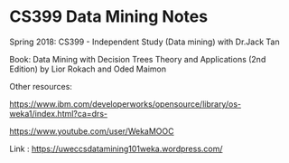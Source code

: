 # CS399 Data Mining Notes
Spring 2018: CS399 - Independent Study (Data mining) with Dr.Jack Tan 

Book: Data Mining with Decision Trees Theory and Applications (2nd Edition) by Lior Rokach and Oded Maimon

Other resources:

https://www.ibm.com/developerworks/opensource/library/os-weka1/index.html?ca=drs-

https://www.youtube.com/user/WekaMOOC

Link : https://uweccsdatamining101weka.wordpress.com/ 
